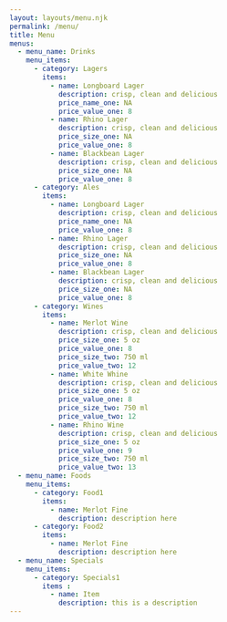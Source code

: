 ```yaml
---
layout: layouts/menu.njk
permalink: /menu/
title: Menu
menus:
  - menu_name: Drinks
    menu_items:
      - category: Lagers
        items:
          - name: Longboard Lager
            description: crisp, clean and delicious
            price_name_one: NA
            price_value_one: 8
          - name: Rhino Lager
            description: crisp, clean and delicious
            price_size_one: NA
            price_value_one: 8
          - name: Blackbean Lager
            description: crisp, clean and delicious
            price_size_one: NA
            price_value_one: 8
      - category: Ales
        items:
          - name: Longboard Lager
            description: crisp, clean and delicious
            price_name_one: NA
            price_value_one: 8
          - name: Rhino Lager
            description: crisp, clean and delicious
            price_size_one: NA
            price_value_one: 8
          - name: Blackbean Lager
            description: crisp, clean and delicious
            price_size_one: NA
            price_value_one: 8
      - category: Wines
        items:
          - name: Merlot Wine
            description: crisp, clean and delicious
            price_size_one: 5 oz
            price_value_one: 8
            price_size_two: 750 ml
            price_value_two: 12
          - name: White Whine
            description: crisp, clean and delicious
            price_size_one: 5 oz
            price_value_one: 8
            price_size_two: 750 ml
            price_value_two: 12
          - name: Rhino Wine
            description: crisp, clean and delicious
            price_size_one: 5 oz
            price_value_one: 9
            price_size_two: 750 ml
            price_value_two: 13 
  - menu_name: Foods
    menu_items: 
      - category: Food1
        items: 
          - name: Merlot Fine
            description: description here
      - category: Food2
        items:
          - name: Merlot Fine
            description: description here
  - menu_name: Specials
    menu_items: 
      - category: Specials1
        items :
          - name: Item
            description: this is a description
---
```

